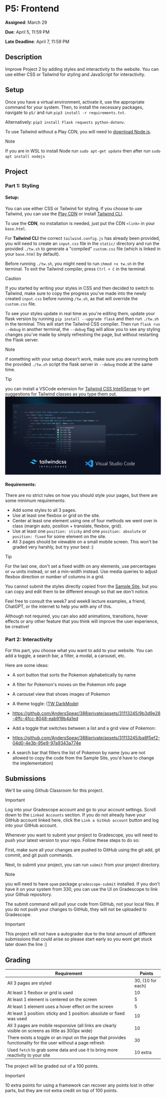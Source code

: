 # P5: Frontend

**Assigned**: March 29      

**Due**: April 5, 11:59 PM

**Late Deadline**: April 7, 11:59 PM

## Description
Improve Project 2 by adding styles and interactivity to the website. You can use either CSS or Tailwind for styling and JavaScript for interactivity.

## Setup
Once you have a virtual environment, activate it,
use the appropriate command for your system.
Then, to install the necessary packages, navigate to
`p5/` and run `pip3 install -r requirements.txt`.

Alternatively: `pip3 install Flask requests python-dotenv`.

To use Tailwind without a Play CDN, you will need to [download Node.js](https://nodejs.org/en/download/).

> [!NOTE] 
> If you are in WSL to install Node run `sudo apt-get update` then after run `sudo apt install nodejs`

## Project

### Part 1: Styling

#### Setup:
You can use either CSS or Tailwind for styling. If you choose to use Tailwind, you can use the [Play CDN](https://tailwindcss.com/docs/installation/play-cdn) or install [Tailwind CLI](https://tailwindcss.com/docs/installation).

To use the **CDN**, no installation is needed, just put the CDN `<link>` in your `base.html`.

For **Tailwind CLI** the correct `tailwind.config.js` has already been provided, you will need to create an `input.css` file in the `static/` directory and run the provided `./tw.sh` to generate a "compiled" `custom.css` file (which is linked in your `base.html` by default).

Before running `./tw.sh`, you might need to run `chmod +x tw.sh` in the terminal.
To exit the Tailwind compiler, press `Ctrl + C` in the terminal.

> [!CAUTION]
> If you started by writing your styles in CSS and then decided to switch to Tailwind, make sure to copy the progress you've made into the newly created `input.css` before running `/tw.sh`, as that will override the `custom.css` file.

To see your styles update in real time as you're editing them, update your flask version by running `pip install --upgrade flask`
and then run `./tw.sh` in the terminal. This will start the Tailwind CSS compiler. Then run `flask run --debug` in another terminal, the `--debug` flag will allow you to see any styling changes you've made by simply refreshing the page, but without restarting the Flask server.

> [!NOTE]
> if something with your setup doesn't work, make sure you are running both the provided `./tw.sh` script the flask server in `--debug` mode at the same time.

> [!TIP]
> you can install a VSCode extension for [Tailwind CSS IntelliSense](https://marketplace.visualstudio.com/items?itemName=bradlc.vscode-tailwindcss) to get suggestions for Tailwind classes as you type them out.
![](image.png)

#### Requirements:
  There are no strict rules on how you should style your pages, but there are some minimum requirements:
  - Add some styles to all 3 pages.
  - Use at least one flexbox or grid on the site.
  - Center at least one element using one of four methods we went over in class (margin auto, position + translate, flexbox, grid).
  - Use at least one `position: sticky` and one `position: absolute` or `position: fixed` for some element on the site.
  - All 3 pages should be viewable on a small mobile screen. This won't be graded very harshly, but try your best :)
  > [!TIP]
  > For the last one, don't set a fixed width on any elements, use percentages or `vw` units instead, or set a min-width instead. Use media queries to adjust flexbox direction or number of columns in a grid.

You cannot submit the styles directly copied from the [Sample Site](https://p5.aspear.cs.umd.edu/), but you can copy and edit them to be different enough so that we don't notice.

Feel free to consult the week7 and week8 lecture examples, a friend, ChatGPT, or the internet to help you with any of this.

Although not required, you can also add animations, transitions, hover effects or any other feature that you think will improve the user experience, be creative!

### Part 2: Interactivity
For this part, you choose what you want to add to your website. You can add a toggle, a search bar, a filter, a modal, a carousel, etc.

Here are some ideas:
- A sort button that sorts the Pokemon alphabetically by name
- A filter for Pokemon's moves on the Pokemon info page
- A carousel view that shows images of Pokemon
- A theme toggle: ([TW DarkMode](https://tailwindcss.com/docs/dark-mode))

- https://github.com/AndersSpear/388jprivate/assets/31113245/9b3d9e28-4ffc-4fcc-8048-eab919b4a1ed

- Add a toggle that switches between a list and a grid view of Pokemon:

- https://github.com/AndersSpear/388jprivate/assets/31113245/ba8f5ef2-04d0-4e3b-95e9-97a9343a774e

- A search bar that filters the list of Pokemon by name (you are not allowed to copy the code from the Sample Site, you'd have to change the implementation)
## Submissions
We'll be using Github Classroom for this project.

> [!IMPORTANT]
> Log into your Gradescope account and go to your account settings. Scroll down to the `Linked Accounts` section. If you do not already
> have your GitHub account linked here, click the `Link a GitHub account` button and log into your GitHub account.

Whenever you want to submit your project to Gradescope, you will need to push your latest version to your repo. Follow these steps to do so:

First, make sure all your changes are pushed to GitHub using the git add, git commit, and git push commands.

Next, to submit your project, you can run `submit` from your project directory.
> [!NOTE]
> you will need to have `opam` package `gradescope-submit` installed. If you don't have it on your system from 330, you can use the UI on Gradescope to link your Github repository.

The submit command will pull your code from GitHub, not your local files. If you do not push your changes to GitHub, they will not be uploaded to Gradescope.

> [!IMPORTANT]
> This project will not have a autograder due to the total amount of different submissions that could arise so please start early so you wont get stuck later down the line :]

## Grading
| Requirement                                                                                                   | Points            |
| ------------------------------------------------------------------------------------------------------------- | ----------------- |
| All 3 pages are styled                                                                                        | 30, (10 for each) |
| At least 1 flexbox or grid is used                                                                            | 10                |
| At least 1 element is centered on the screen                                                                  | 5                 |
| At least 1 element uses a hover effect on the screen                                                          | 5                 |
| At least 1 position: sticky and 1 position: absolute or fixed was used                                        | 10                |
| All 3 pages are mobile responsive (all links are clearly visible on screens as little as 300px wide)          | 10                |
| There exists a toggle or an input on the page that provides functionality for the user without a page refresh | 30                |
| Used `fetch` to grab some data and use it to bring more reactivity to your site                               | 10 extra          |

The project will be graded out of a 100 points.

> [!IMPORTANT]  
> 10 extra points for using a framework can recover any points lost in other parts, but they are not extra credit on top of 100 points.
